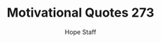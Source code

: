---
image: /assets/img/mq/mq_273_socrates.png
title: Motivational Quotes 273
categories:
  - Motivational Quotes
author: Hope Staff
notes: Motivational Quotes 273
embed: >-
  EMBED_GOES_HERE
transcript: >-
  SOME LINES OF TEXT START HERE
---
